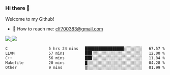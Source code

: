 ### Hi there 👋

<!--
**clingfei/clingfei** is a ✨ _special_ ✨ repository because its `README.md` (this file) appears on your GitHub profile.

Here are some ideas to get you started:

- 🔭 I’m currently working on ...
- 🌱 I’m currently learning ...
- 👯 I’m looking to collaborate on ...
- 🤔 I’m looking for help with ...
- 💬 Ask me about ...
- 📫 How to reach me: ...
- 😄 Pronouns: ...
- ⚡ Fun fact: ...
-->
Welcome to my Github!
- 📧 How to reach me: clf700383@gmail.com

<a href="https://github.com/anuraghazra/github-readme-stats">
  <img src="https://github-readme-stats.vercel.app/api?username=clingfei&count_private=true&show_icons=true&include_all_commits=true&line_height=21&hide_border=true&repo=github-readme-stats" />
</a>
<a href="https://github.com/anuraghazra/convoychat">
  <img src="https://github-readme-stats.vercel.app/api/top-langs/?username=clingfei&hide=Tcl,Perl,Makefile,CSS,HTML,Yacc,Lex,Verilog&langs_count=6&layout=compact&hide_border=true&repo=convoychat" />
</a>

<!--START_SECTION:waka-->

```txt
C                  5 hrs 24 mins   █████████████████░░░░░░░░   67.57 %
LLVM               57 mins         ███░░░░░░░░░░░░░░░░░░░░░░   12.00 %
C++                56 mins         ███░░░░░░░░░░░░░░░░░░░░░░   11.84 %
Makefile           20 mins         █░░░░░░░░░░░░░░░░░░░░░░░░   04.28 %
Other              9 mins          ▒░░░░░░░░░░░░░░░░░░░░░░░░   01.99 %
```

<!--END_SECTION:waka-->
